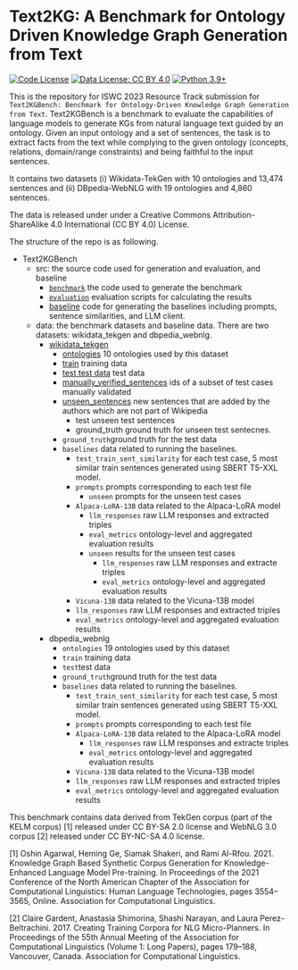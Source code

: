 # Text2KG: A Benchmark for Ontology Driven Knowledge Graph Generation from Text
[![Code License](https://img.shields.io/badge/Code%20License-Apache_2.0-green.svg)](LICENSE)
[![Data License: CC BY 4.0](https://img.shields.io/badge/License-CC_BY_4.0-lightgrey.svg)](https://creativecommons.org/licenses/by/4.0/)
[![Python 3.9+](https://img.shields.io/badge/python-3.9+-blue.svg)](https://www.python.org/downloads/release/python-390/)

This is the repository for ISWC 2023 Resource Track submission for `Text2KGBench: Benchmark for
Ontology-Driven Knowledge Graph Generation from Text`.
Text2KGBench is a benchmark to evaluate the capabilities of language models to generate KGs
from natural language text guided by an ontology. Given an input ontology and a set of sentences, the task is to extract facts from the text
while complying to the given ontology (concepts, relations, domain/range constraints) and being faithful to the input sentences.

It contains two datasets (i) Wikidata-TekGen with 10 ontologies and 13,474 sentences
and (ii) DBpedia-WebNLG with 19 ontologies and 4,860 sentences.

The data is released under under a Creative Commons Attribution-ShareAlike 4.0 International (CC BY 4.0) License.

The structure of the repo is as following.

- Text2KGBench
  - src: the source code used for generation and evaluation, and baseline
    - [`benchmark`](src/benchmark) the code used to generate the benchmark
    - [`evaluation`](src/evaluation) evaluation scripts for calculating the results
    - [baseline](src/evaluation) code for generating the baselines including prompts, sentence similarities, and LLM client.
  - data: the benchmark datasets and baseline data. There are two datasets: wikidata_tekgen and dbpedia_webnlg.
      - [wikidata_tekgen](data/wikidata_tekgen)
        - [ontologies](data/wikidata_tekgen/ontologies) 10 ontologies used by this dataset
        - [train](data/wikidata_tekgen/train) training data 
        - [test test data](data/wikidata_tekgen/test) test data 
        - [manually_verified_sentences](data/wikidata_tekgen/manually_verified_sentences) ids of a subset of test cases manually validated
        - [unseen_sentences](data/wikidata_tekgen/unseen_sentences) new sentences that are added by the authors which are not part of Wikipedia
          - test unseen test sentences 
          - ground_truth ground truth for unseen test sentecnes.
        - `ground_truth`ground truth for the test data
        - `baselines` data related to running the baselines.
          - `test_train_sent_similarity` for each test case, 5 most similar train sentences generated using SBERT T5-XXL model.
          - `prompts` prompts corresponding to each test file
            - `unseen` prompts for the unseen test cases
          - `Alpaca-LoRA-13B` data related to the Alpaca-LoRA model
            - `llm_responses` raw LLM responses and extracted triples 
            - `eval_metrics` ontology-level and aggregated evaluation results
            - `unseen` results for the unseen test cases
              - `llm_responses` raw LLM responses and extracte triples 
              - `eval_metrics` ontology-level and aggregated evaluation results
          - `Vicuna-13B` data related to the Vicuna-13B model
          - `llm_responses` raw LLM responses and extracted triples 
          - `eval_metrics` ontology-level and aggregated evaluation results 
      - dbpedia_webnlg
        - `ontologies` 19 ontologies used by this dataset
        - `train` training data 
        - `test`test data 
        - `ground_truth`ground truth for the test data
        - `baselines` data related to running the baselines.
          - `test_train_sent_similarity` for each test case, 5 most similar train sentences generated using SBERT T5-XXL model.
          - `prompts` prompts corresponding to each test file
          - `Alpaca-LoRA-13B` data related to the Alpaca-LoRA model
            - `llm_responses` raw LLM responses and extracte triples 
            - `eval_metrics` ontology-level and aggregated evaluation results
          - `Vicuna-13B` data related to the Vicuna-13B model
          - `llm_responses` raw LLM responses and extracted triples 
          - `eval_metrics` ontology-level and aggregated evaluation results     

This benchmark contains data derived from TekGen corpus (part of  the KELM corpus) [1] released under CC BY-SA 2.0 license
and WebNLG 3.0 corpus [2] released under CC BY-NC-SA 4.0 license.

[1] Oshin Agarwal, Heming Ge, Siamak Shakeri, and Rami Al-Rfou. 2021. Knowledge Graph Based Synthetic Corpus Generation 
for Knowledge-Enhanced Language Model Pre-training. In Proceedings of the 2021 Conference of the North American Chapter 
of the Association for Computational Linguistics: Human Language Technologies, pages 3554–3565, Online. 
Association for Computational Linguistics.

[2] Claire Gardent, Anastasia Shimorina, Shashi Narayan, and Laura Perez-Beltrachini. 2017. Creating Training Corpora 
for NLG Micro-Planners. In Proceedings of the 55th Annual Meeting of the Association for Computational Linguistics 
(Volume 1: Long Papers), pages 179–188, Vancouver, Canada. Association for Computational Linguistics.

